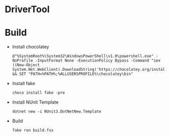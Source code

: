 # DriverTool

# Build

* Install chocolatey 
	```batch
	@"%SystemRoot%\System32\WindowsPowerShell\v1.0\powershell.exe" -NoProfile -InputFormat None -ExecutionPolicy Bypass -Command "iex ((New-Object System.Net.WebClient).DownloadString('https://chocolatey.org/install.ps1'))" && SET "PATH=%PATH%;%ALLUSERSPROFILE%\chocolatey\bin"
	```
* Install fake
	
	```batch
	choco install fake -pre
	```
* Install NUnit Template

	```batch
	dotnet new -i NUnit3.DotNetNew.Template
	```
	
* Build
	
	```batch
	fake run build.fsx
	```